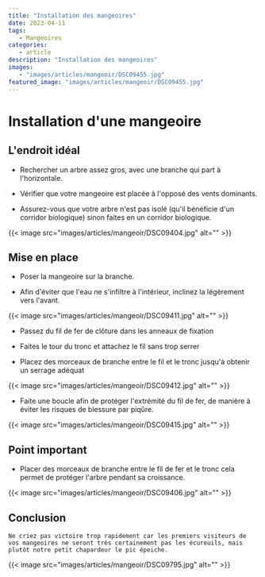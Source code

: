 ```yaml
---
title: "Installation des mangeoires"
date: 2023-04-11
tags: 
   - Mangeoires
categories:
   - article
description: "Installation des mangeoires"
images:
   - "images/articles/mangeoir/DSC09455.jpg"
featured_image: "images/articles/mangeoir/DSC09455.jpg"
---
```


# Installation d'une mangeoire



## L'endroit idéal 
- Rechercher un arbre assez gros, avec une branche qui part à l'horizontale. 

- Vérifier que votre mangeoire est placée à l'opposé des vents dominants. 

- Assurez-vous que votre arbre n'est pas isolé (qu'il bénéficie d'un corridor biologique) sinon faites en un corridor biologique. 

{{< image src="images/articles/mangeoir/DSC09404.jpg" alt="" >}} 


## Mise en place 

- Poser la mangeoire sur la branche. 

- Afin d'éviter que l'eau ne s'infiltre à l'intérieur, inclinez la légèrement vers l'avant. 

{{< image src="images/articles/mangeoir/DSC09411.jpg" alt="" >}} 

- Passez du fil de fer de clôture dans les anneaux de fixation

- Faites le tour du tronc et attachez le fil sans trop serrer

- Placez des morceaux de branche entre le fil et le tronc jusqu'à obtenir un serrage adéquat 

{{< image src="images/articles/mangeoir/DSC09412.jpg" alt="" >}} 

- Faite une boucle afin de protéger l'extrémité du fil de fer, de manière à éviter les risques de blessure par piqûre. 

{{< image src="images/articles/mangeoir/DSC09415.jpg" alt="" >}} 


## Point important 
- Placer des morceaux de branche entre le fil de fer et le tronc cela permet de protéger l'arbre pendant sa croissance. 

{{< image src="images/articles/mangeoir/DSC09406.jpg" alt="" >}} 


## Conclusion 
    Ne criez pas victoire trop rapidement car les premiers visiteurs de vos mangeoires ne seront très certainement pas les écureuils, mais plutôt notre petit chapardeur le pic épeiche.

{{< image src="images/articles/mangeoir/DSC09795.jpg" alt="" >}} 

